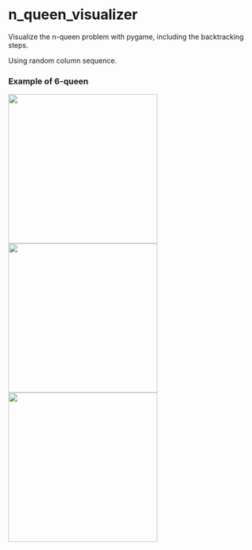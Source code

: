 # n_queen_visualizer

Visualize the n-queen problem with pygame, including the backtracking steps.

Using random column sequence.

### Example of 6-queen

<img src="https://user-images.githubusercontent.com/62132206/120168297-0040cc80-c1ff-11eb-9a7a-de5e1568fc70.gif" width="300">
<img src="https://user-images.githubusercontent.com/62132206/120169771-93c6cd00-c200-11eb-9e2b-2362986e281a.gif" width="300">

<img src="https://user-images.githubusercontent.com/62132206/120169808-9de8cb80-c200-11eb-8982-065b6753cd3a.gif" width="300">
